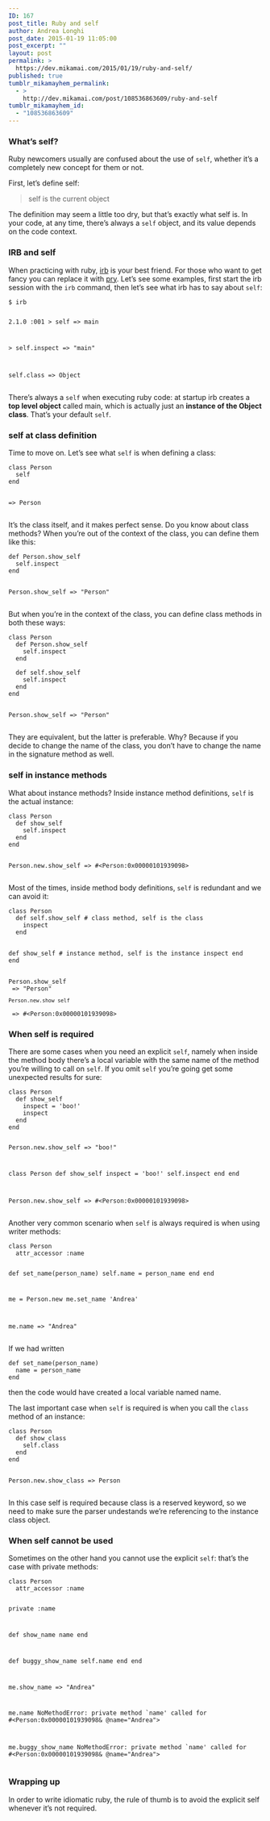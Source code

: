 ```yaml
---
ID: 167
post_title: Ruby and self
author: Andrea Longhi
post_date: 2015-01-19 11:05:00
post_excerpt: ""
layout: post
permalink: >
  https://dev.mikamai.com/2015/01/19/ruby-and-self/
published: true
tumblr_mikamayhem_permalink:
  - >
    http://dev.mikamai.com/post/108536863609/ruby-and-self
tumblr_mikamayhem_id:
  - "108536863609"
---
```

<h3>What&rsquo;s self?</h3>
<p>Ruby newcomers usually are confused about the use of <code>self</code>, whether it&rsquo;s a completely new concept for them or not.</p>
<p>First, let&rsquo;s define self:</p>
<blockquote>
<div>self is the current object</div>
</blockquote>
<p>The definition may seem a little too dry, but that&rsquo;s exactly what self is. In your code, at any time, there&rsquo;s always a <code>self</code> object, and its value depends on the code context.</p>
<h3>IRB and self</h3>
<p>When practicing with ruby, <a href="http://en.wikipedia.org/wiki/Interactive_Ruby_Shell">irb</a> is your best friend. For those who want to get fancy you can replace it with <a href="http://pryrepl.org/">pry</a>. Let&rsquo;s see some examples, first start the irb session with the <code>irb</code> command, then let&rsquo;s see what irb has to say about <code>self</code>:</p>
<pre><code>$ irb

2.1.0 :001 &gt; self
 =&gt; main 

&gt; self.inspect
 =&gt; "main" 

self.class
 =&gt; Object 
</code></pre>
<p>There&rsquo;s always a <code>self</code> when executing ruby code: at startup irb creates a <strong>top level object</strong> called main, which is actually just an <strong>instance of the Object class</strong>. That&rsquo;s your default <code>self</code>.</p>
<h3>self at class definition</h3>
<p>Time to move on. Let&rsquo;s see what <code>self</code> is when defining a class:</p>
<pre><code>class Person
  self
end

 =&gt; Person
</code></pre>
<p>It&rsquo;s the class itself, and it makes perfect sense. Do you know about class methods? When you&rsquo;re out of the context of the class, you can define them like this:</p>
<pre><code>def Person.show_self
  self.inspect
end

Person.show_self
 =&gt; "Person" 
</code></pre>
<p>But when you&rsquo;re in the context of the class, you can define class methods in both these ways:</p>
<pre><code>class Person<br />  def Person.show_self<br />    self.inspect<br />  end<br />
  def self.show_self
    self.inspect
  end
end

Person.show_self
 =&gt; "Person"
</code></pre>
<p>They are equivalent, but the latter is preferable. Why? Because if you decide to change the name of the class, you don&rsquo;t have to change the name in the signature method as well. </p>
<h3>self in instance methods</h3>
<p>What about instance methods? Inside instance method definitions, <code>self</code> is the actual instance:</p>
<pre><code>class Person
  def show_self
    self.inspect
  end
end

Person.new.show_self
 =&gt; #&lt;Person:0x00000101939098&gt;
</code></pre>
<p>Most of the times, inside method body definitions, <code>self</code> is redundant and we can avoid it:</p>
<pre><code>class Person
  def self.show_self # class method, self is the class
    inspect
  end

  def show_self # instance method, self is the instance
    inspect
  end
end<br /></code></pre>
<pre><code>Person.show_self
 =&gt; "Person"<br /><code><br />Person.new.show_self</code></code></pre>
<pre><code> =&gt; #&lt;Person:0x00000101939098&gt;</code></pre>
<h3>When self is required</h3>
<p>There are some cases when you need an explicit <code>self</code>, namely when inside the method body there&rsquo;s a local variable with the same name of the method you&rsquo;re willing to call on <code>self</code>. If you omit <code>self</code> you&rsquo;re going get some unexpected results for sure:</p>
<pre><code>class Person
  def show_self
    inspect = 'boo!'
    inspect
  end
end

Person.new.show_self
 =&gt; "boo!"

class Person
  def show_self
    inspect = 'boo!'
    self.inspect
  end
end

Person.new.show_self
 =&gt; #&lt;Person:0x00000101939098&gt;
</code></pre>
<p>Another very common scenario when <code>self</code> is always required is when using writer methods:</p>
<pre><code>class Person
  attr_accessor :name

  def set_name(person_name)
    self.name = person_name
  end
end

me = Person.new
me.set_name 'Andrea'

me.name
 =&gt; "Andrea"
</code></pre>
<p>If we had written</p>
<pre><code>def set_name(person_name)
  name = person_name
end
</code></pre>
<p>then the code would have created a local variable named name.</p>
<p>The last important case when <code>self</code> is required is when you call the <code>class</code> method of an instance:</p>
<pre><code>class Person
  def show_class
    self.class
  end
end

Person.new.show_class 
 =&gt; Person
</code></pre>
<p>In this case self is required because class is a reserved keyword, so we need to make sure the parser undestands we&rsquo;re referencing to the instance class object.</p>
<h3>When self cannot be used</h3>
<p>Sometimes on the other hand you cannot use the explicit <code>self</code>: that&rsquo;s the case with private methods:</p>
<pre><code>class Person
  attr_accessor :name

  private :name

  def show_name
    name
  end

  def buggy_show_name
    self.name
  end
end

me.show_name 
 =&gt; "Andrea"

me.name
 NoMethodError: private method `name' called for #&lt;Person:0x00000101939098&amp; @name="Andrea"&gt;

me.buggy_show_name
 NoMethodError: private method `name' called for #&lt;Person:0x00000101939098&amp; @name="Andrea"&gt;
</code></pre>
<h3>Wrapping up</h3>
<p>In order to write idiomatic ruby, the rule of thumb is to avoid the explicit self whenever it&rsquo;s not required.</p>